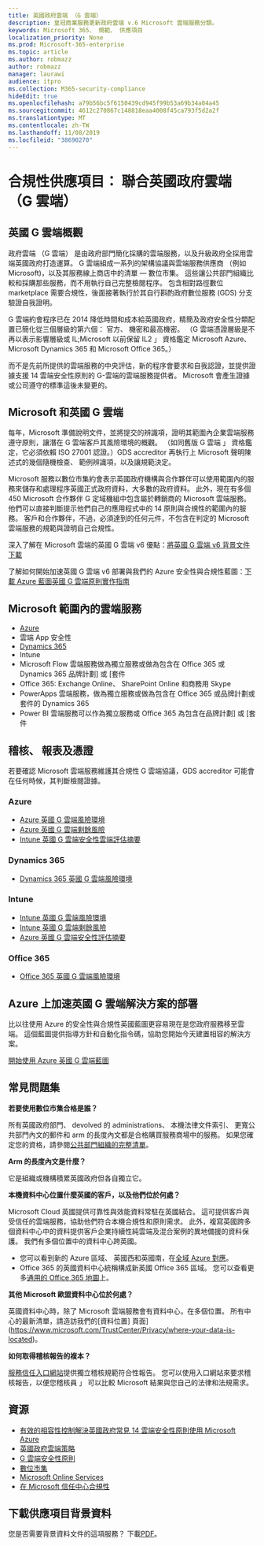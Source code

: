 ```yaml
---
title: 英國政府雲端 （G 雲端）
description: 皇冠商業服務更新政府雲端 v.6 Microsoft 雲端服務分類。
keywords: Microsoft 365、 規範、 供應項目
localization_priority: None
ms.prod: Microsoft-365-enterprise
ms.topic: article
ms.author: robmazz
author: robmazz
manager: laurawi
audience: itpro
ms.collection: M365-security-compliance
hideEdit: true
ms.openlocfilehash: a79b56bc5f6150439cd945f99b53a69b34a04a45
ms.sourcegitcommit: 4612c270867c148818eaa4008f45ca793f5d2a2f
ms.translationtype: MT
ms.contentlocale: zh-TW
ms.lasthandoff: 11/08/2019
ms.locfileid: "38690270"
---
```

# <a name="compliance-offering-united-kingdom-government-cloud-g-cloud"></a>合規性供應項目： 聯合英國政府雲端 （G 雲端）

## <a name="uk-g-cloud-overview"></a>英國 G 雲端概觀

政府雲端 （G 雲端） 是由政府部門簡化採購的雲端服務，以及升級政府全採用雲端英國政府打造運算。 G 雲端組成一系列的架構協議與雲端服務供應商 （例如 Microsoft)，以及其服務線上商店中的清單 — 數位市集。 這些讓公共部門組織比較和採購那些服務，而不用執行自己完整檢閱程序。 包含相對路徑數位 marketplace 需要合規性，後面接著執行於其自行斟酌政府數位服務 (GDS) 分支驗證自我證明。

G 雲端約會程序已在 2014 降低時間和成本給英國政府，精簡及政府安全性分類配置已簡化從三個層級的第六個： 官方、 機密和最高機密。 （G 雲端憑證層級是不再以表示影響層級或 IL;Microsoft 以前保留 IL2 」 資格鑑定 Microsoft Azure、 Microsoft Dynamics 365 和 Microsoft Office 365。）

而不是先前所提供的雲端服務的中央評估，新的程序會要求和自我認證，並提供證據支援 14 雲端安全性原則的 G-雲端的雲端服務提供者。 Microsoft 會產生證據或公司遵守的標準這後未變更的。

## <a name="microsoft-and-uk-g-cloud"></a>Microsoft 和英國 G 雲端

每年，Microsoft 準備說明文件，並將提交的辨識項，證明其範圍內企業雲端服務遵守原則，讓潛在 G 雲端客戶其風險環境的概觀。 （如同舊版 G 雲端 」 資格鑑定，它必須依賴 ISO 27001 認證。）GDS accreditor 再執行上 Microsoft 聲明陳述式的幾個隨機檢查、 範例辨識項，以及讓規範決定。

Microsoft 服務以數位市集約會表示英國政府機構與合作夥伴可以使用範圍內的服務來儲存和處理程序英國正式政府資料，大多數的政府資料。 此外，現在有多個 450 Microsoft 合作夥伴 G 定域機組中包含屬於轉銷商的 Microsoft 雲端服務。 他們可以直接判斷提示他們自己的應用程式中的 14 原則與合規性的範圍內的服務。 客戶和合作夥伴，不過，必須達到的任何元件，不包含在判定的 Microsoft 雲端服務的規範與證明自己合規性。

深入了解在 Microsoft 雲端的英國 G 雲端 v6 優點：[將英國 G 雲端 v6 背景文件下載](https://aka.ms/uk-g-cloud_backgrounder)

了解如何開始加速英國 G 雲端 v6 部署與我們的 Azure 安全性與合規性藍圖：[下載 Azure 藍圖英國 G 雲端原則實作指南](https://servicetrust.microsoft.com/ViewPage/Blueprint?command=Download&downloadType=Document&downloadId=c3804aba-03a7-4d21-88ad-d9bbe5314a00&docTab=fc060920-cdb8-11e7-bacf-0bf52b09d912_UK_G-Cloud_Blueprint)

## <a name="microsoft-in-scope-cloud-services"></a>Microsoft 範圍內的雲端服務

- [Azure](https://aka.ms/AzureCompliance)
- 雲端 App 安全性
- [Dynamics 365](https://aka.ms/d365-compliance-list)
- Intune
- Microsoft Flow 雲端服務做為獨立服務或做為包含在 Office 365 或 Dynamics 365 品牌計劃] 或 [套件
- Office 365: Exchange Online、 SharePoint Online 和商務用 Skype
- PowerApps 雲端服務，做為獨立服務或做為包含在 Office 365 或品牌計劃或套件的 Dynamics 365
- Power BI 雲端服務可以作為獨立服務或 Office 365 為包含在品牌計劃] 或 [套件

## <a name="audits-reports-and-certificates"></a>稽核、 報表及憑證

若要確認 Microsoft 雲端服務維護其合規性 G 雲端協議，GDS accreditor 可能會在任何時候，其判斷檢閱證據。

### <a name="azure"></a>Azure

- [Azure 英國 G 雲端風險環境](https://go.microsoft.com/fwlink/?linkid=2099702)
- [Azure 英國 G 雲端剩餘風險](https://go.microsoft.com/fwlink/?linkid=2099497)
- [Intune 英國 G 雲端安全性雲端評估摘要](https://go.microsoft.com/fwlink/?linkid=2099703)

### <a name="dynamics-365"></a>Dynamics 365

- [Dynamics 365 英國 G 雲端風險環境](https://aka.ms/Dynamics365UKGCloudRiskEnvironment)

### <a name="intune"></a>Intune

- [Intune 英國 G 雲端風險環境](https://aka.ms/IntuneUKGCloudRiskEnvironment)
- [Intune 英國 G 雲端剩餘風險](https://aka.ms/IntuneUKGCloudResidualRisk)
- [Azure 英國 G 雲端安全性評估摘要](https://aka.ms/IntuneUKGCloudSecurityAssessmentSummary)

### <a name="office-365"></a>Office 365

- [Office 365 英國 G 雲端風險環境](https://aka.ms/Office365UKGCloudRiskEnvironment)

## <a name="accelerate-your-deployment-of-uk-g-cloud-solutions-on-azure"></a>Azure 上加速英國 G 雲端解決方案的部署

比以往使用 Azure 的安全性與合規性英國藍圖更容易現在是您政府服務移至雲端。 這個藍圖提供指導方針和自動化指令碼，協助您開始今天建置相容的解決方案。

[開始使用 Azure 英國 G 雲端藍圖](https://aka.ms/ukofficialblueprint)

## <a name="frequently-asked-questions"></a>常見問題集

**若要使用數位市集合格是誰？**

所有英國政府部門、 devolved 的 administrations、 本機法律文件索引、 更寬公共部門內文的郵件和 arm 的長度內文都是合格購買服務商場中的服務。 如果您確定您的資格，請參閱[公共部門組織的完整清單](https://www.gov.uk/government/publications/public-sector-organisations-eligible-to-use-cloudstore)。

**Arm 的長度內文是什麼？**

它是組織或機構積累英國政府但各自獨立它。

**本機資料中心位置什麼英國的客戶，以及他們位於何處？**

Microsoft Cloud 英國提供可靠性與效能資料常駐在英國結合。 這可提供客戶與受信任的雲端服務，協助他們符合本機合規性和原則需求。 此外，複寫英國跨多個資料中心中的資料提供客戶企業持續性純雲端及混合案例的異地備援的資料保護。 我們有多個位置中的資料中心跨英國。

- 您可以看到新的 Azure 區域、 英國西和英國南，在[全域 Azure 對應](https://azuredatacentermap.azurewebsites.net/)。
- Office 365 的英國資料中心統稱構成新英國 Office 365 區域。 您可以查看更多[通用的 Office 365 地圖](https://o365datacentermap.azurewebsites.net/)上。

**其他 Microsoft 歐盟資料中心位於何處？**

英國資料中心時，除了 Microsoft 雲端服務會有資料中心，在多個位置。 所有中心的最新清單，請造訪我們的[資料位置] 頁面](https://www.microsoft.com/TrustCenter/Privacy/where-your-data-is-located)。

**如何取得稽核報告的複本？**

[服務信任入口網站](https://support.office.com/article/Get-started-with-the-Service-Trust-Portal-for-Office-365-for-business-Azure-and-Dynamics-CRM-Online-subscriptions-f30e2353-0bd6-41ed-8347-eea1fb8d2662)提供獨立稽核規範符合性報告。 您可以使用入口網站來要求稽核報告，以便您稽核員 」 可以比較 Microsoft 結果與您自己的法律和法規需求。

## <a name="resources"></a>資源

- [有效的相容性控制解決英國政府常見 14 雲端安全性原則使用 Microsoft Azure](https://aka.ms/complianceuk)
- [英國政府雲端策略](https://aka.ms/UK_govt_cloud_strategy)
- [G 雲端安全性原則](https://aka.ms/UK-G-Cloud)
- [數位市集](https://www.digitalmarketplace.service.gov.uk/)
- [Microsoft Online Services](https://aka.ms/Online-Services-Terms)
- [在 Microsoft 信任中心合規性](https://www.microsoft.com/trust-center/compliance/compliance-overview)

## <a name="download-the-offering-backgrounder"></a>下載供應項目背景資料

您是否需要背景資料文件的這項服務？ 下載[PDF](https://download.microsoft.com/download/9/E/0/9E008CC0-6783-4472-B19D-F5B6970DD73A/UK_GCloud_Compliance_Backgrounder.pdf)。
